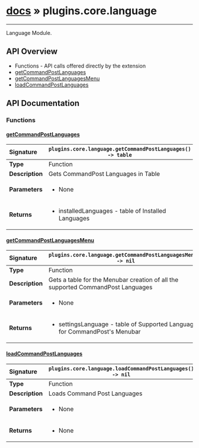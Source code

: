 # [docs](index.md) » plugins.core.language
---

Language Module.

## API Overview
* Functions - API calls offered directly by the extension
 * [getCommandPostLanguages](#getcommandpostlanguages)
 * [getCommandPostLanguagesMenu](#getcommandpostlanguagesmenu)
 * [loadCommandPostLanguages](#loadcommandpostlanguages)

## API Documentation

### Functions

#### [getCommandPostLanguages](#getcommandpostlanguages)
| <span style="float: left;">**Signature**</span> | <span style="float: left;">`plugins.core.language.getCommandPostLanguages() -> table` </span>                                                          |
| -----------------------------------------------------|---------------------------------------------------------------------------------------------------------|
| **Type**                                             | Function                                                                                         |
| **Description**                                      | Gets CommandPost Languages in Table                                                                                         |
| **Parameters**                                       | <ul><li>None</li></ul> |
| **Returns**                                          | <ul><li>installedLanguages - table of Installed Languages</li></ul>          |

#### [getCommandPostLanguagesMenu](#getcommandpostlanguagesmenu)
| <span style="float: left;">**Signature**</span> | <span style="float: left;">`plugins.core.language.getCommandPostLanguagesMenu() -> nil` </span>                                                          |
| -----------------------------------------------------|---------------------------------------------------------------------------------------------------------|
| **Type**                                             | Function                                                                                         |
| **Description**                                      | Gets a table for the Menubar creation of all the supported CommandPost Languages                                                                                         |
| **Parameters**                                       | <ul><li>None</li></ul> |
| **Returns**                                          | <ul><li>settingsLanguage - table of Supported Languages for CommandPost's Menubar</li></ul>          |

#### [loadCommandPostLanguages](#loadcommandpostlanguages)
| <span style="float: left;">**Signature**</span> | <span style="float: left;">`plugins.core.language.loadCommandPostLanguages() -> nil` </span>                                                          |
| -----------------------------------------------------|---------------------------------------------------------------------------------------------------------|
| **Type**                                             | Function                                                                                         |
| **Description**                                      | Loads Command Post Languages                                                                                         |
| **Parameters**                                       | <ul><li>None</li></ul> |
| **Returns**                                          | <ul><li>None</li></ul>          |

